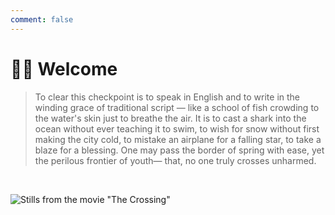 ```yaml
---
comment: false
---
```


# 👋🏻 Welcome

> To clear this checkpoint is to speak in English and to write in the winding grace of traditional script — like a school of fish crowding to the water's skin just to breathe the air.
It is to cast a shark into the ocean without ever teaching it to swim, to wish for snow without first making the city cold, to mistake an airplane for a falling star, to take a blaze for a blessing.
One may pass the border of spring with ease, yet the perilous frontier of youth— that, no one truly crosses unharmed.

<br>

![Stills from the movie "The Crossing"](https://cdn.jsdelivr.net/gh/PhoenixTechProject/HandbookPicBed/pic/thecrossing.webp)
